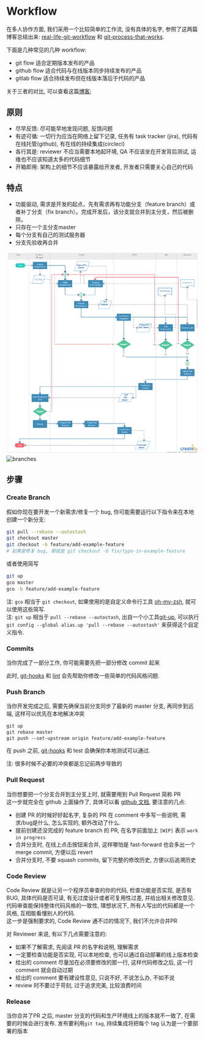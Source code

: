 # Workflow

在多人协作方面, 我们采用一个比较简单的工作流, 没有具体的名字, 参照了这两篇博客总结出来: [real-life-git-workflow](http://luci.criosweb.ro/a-real-life-git-workflow-why-git-flow-does-not-work-for-us/) 和 [git-process-that-works](https://reallifeprogramming.com/git-process-that-works-say-no-to-gitflow-50bf2038ccf7).  

下面是几种常见的几种 workflow:

- git flow 适合定期版本发布的产品
- github flow 适合代码与在线版本同步持续发布的产品
- gitlab flow 适合持续发布但在线版本落后于代码的产品

关于三者的对比, 可以查看这篇[博客](http://www.ruanyifeng.com/blog/2015/12/git-workflow.html);

## 原则

- 尽早反馈: 尽可能早地发现问题, 反馈问题
- 有迹可循: 一切行为应当在网络上留下记录, 任务有 task tracker (jira), 代码有在线托管(github), 有在线的持续集成(circleci)
- 各行其是: reviewer 不应当需要本地起环境, QA 不应该坐在开发背后测试, 运维也不应该知道太多的代码细节
- 开箱即用: 架构上的细节不应该暴露给开发者, 开发者只需要关心自己的代码

## 特点

- 功能驱动, 需求是开发的起点，先有需求再有功能分支（feature branch）或者补丁分支（fix branch）。完成开发后，该分支就合并到主分支，然后被删除。
- 只存在一个主分支master
- 每个分支有自己的测试服务器
- 分支先验收再合并

![workflow](./workflow.png)
![branches](http://luci.criosweb.ro/wp-content/uploads/2016/04/release-strategy.png)

## 步骤

### Create Branch
假如你现在要开发一个新需求/修复一个 bug, 你可能需要运行以下指令来在本地创建一个新分支:

```bash
git pull --rebase --autostash
git checkout master
git checkout -b feature/add-example-feature
# 如果是修复 bug, 那就是 git checkout -b fix/typo-in-example-feature
```
或者使用简写

```bash
git up
gco master
gco -b feature/add-example-feature
```
注: `gco` 相当于 `git checkout`, 如果使用的是自定义命令行工具 [oh-my-zsh](https://github.com/robbyrussell/oh-my-zsh), 就可以使用这些简写.  
注: `git up` 相当于 `pull --rebase --autostash`, 出自一个小工具[git-up](https://github.com/aanand/git-up), 可以执行 `git config --global alias.up 'pull --rebase --autostash'` 来获得这个自定义指令.

### Commits
当你完成了一部分工作, 你可能需要先把一部分修改 commit 起来

此时, [git-hooks](./git-hooks.md) 和 [lint](./lint.md) 会先帮助你修改一些简单的代码风格问题.

### Push Branch
当你开发完成之后, 需要先确保当前分支同步了最新的 master 分支, 再同步到远端, 这样可以优先在本地解决冲突

```
git up
git rebase master
git push --set-upstream origin feature/add-example-feature
```

在 push 之前, [git-hooks](./git-hooks.md) 和 test 会确保你本地测试可以通过.

注: 很多时候不必要的冲突都是忘记前两步导致的

### Pull Request
当你想要把一个分支合并到主分支上时, 就需要用到 Pull Request 简称 PR  
这一步就完全在 github 上面操作了, 具体可以看 [github 文档](https://help.github.com/articles/about-pull-requests/), 要注意的几点:

- 创建 PR 的时候好好起名字, 复杂的 PR 在 comment 中多写一些说明, 需求/bug是什么, 怎么实现的, 额外改动了什么.
- 提前创建还没完成的 feature branch 的 PR, 在名字前面加上 `[WIP]` 表示 `work in progress`
- 合并分支时, 在线上点击按钮来合并, 这样哪怕是 fast-forward 也会多出一个 merge commit, 方便以后 revert
- 合并分支时, 不要 squash commits, 留下完整的修改历史, 方便以后追溯历史

### Code Review
Code Review 就是让另一个程序员审查的你的代码, 检查功能是否实现, 是否有 BUG, 具体代码是否可读, 有无过度设计或者可复用性过差, 并给出相关修改意见.  
代码审查能保持整体代码风格的一致性, 理想状况下, 所有人写出的代码都是一个风格, 互相能看懂别人的代码.  
这一步是强制要求的, Code Review 通不过的情况下, 我们不允许合并PR  

对 Reviewer 来说, 有以下几点需要注意的:

- 如果不了解需求, 先阅读 PR 的名字和说明, 理解需求
- 一定要检查功能是否实现, 可以本地检查, 也可以通过自动部署的线上版本检查
- 给出的 comment 尽量加在必须要修改的那一行, 这样代码修改之后, 这一行 comment 就会自动过期
- 给出的 comment 要有建设性意见, 只说不好, 不说怎么办, 不如不说
- review 时不要过于苛刻, 过于追求完美, 比较浪费时间

### Release
当你合并了PR 之后, master 分支的代码和生产环境线上的版本就不一致了, 在需要的时候会进行发布.
发布要利用`git tag`, 持续集成将把每个 tag 认为是一个要部署的版本


